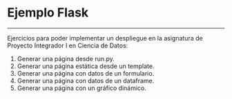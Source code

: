 # Ejemplo Flask

------
Ejercicios para poder implementar un despliegue en la asignatura de Proyecto Integrador I en Ciencia de Datos:

1. Generar una página desde run.py.
2. Generar una página estática desde un template.
3. Generar una página con datos de un formulario.
4. Generar una página con datos de un dataframe.
5. Generar una página con un gráfico dinámico.

